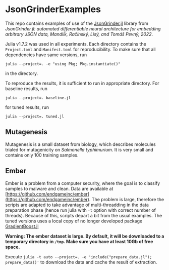 # JsonGrinderExamples

This repo contains examples of use of the [JsonGrinder.jl](https://github.com/CTUAvastLab/JsonGrinder.jl) library from *JsonGrinder.jl: automated differentiable neural architecture for embedding arbitrary JSON data, Mandlík, Račinský, Lisý, and Tomáš Pevný, 2022*.

Julia v1.7.2 was used in all experiments. Each directory contains the `Project.toml` and `Manifest.toml` for reproducibility. To make sure that all dependencies have same versions, run
```
julia --project=. -e "using Pkg; Pkg.instantiate()"
```

in the directory.

To reproduce the results, it is sufficient to run in appropriate directory. For baseline results, run
```
julia --project=. baseline.jl
```
for tuned results, run
```
julia --project=. tuned.jl
```

## Mutagenesis
Mutagenesis is a small dataset from biology, which describes molecules trialed for mutagenicity on
*Salmonella typhimurium*. It is very small and contains only 100 training samples.

## Ember
Ember is a problem from a computer security, where the goal is to classify samples to malware and clean. Data are available at [https://github.com/endgameinc/ember](https://github.com/endgameinc/ember). The problem is large, therefore the scripts are adapted to take advantage of multi-threadding  in the data preparation phase (hence run julia with `-t` option with correct number of threads). Because of this, scripts depart a bit from the usual examples. The tuned versions uses a local copy of no longer developed package [GradientBoost.jl](https://github.com/svs14/GradientBoost.jl)

**Warning: The ember dataset is large. By default, it will be downloaded to a temporary directory in `/tmp`. Make sure you have at least 10Gb of free space.**

Execute `julia -t auto --project=. -e 'include("prepare_data.jl"); prepare_data()'` to download the data and cache the result of extraction.
